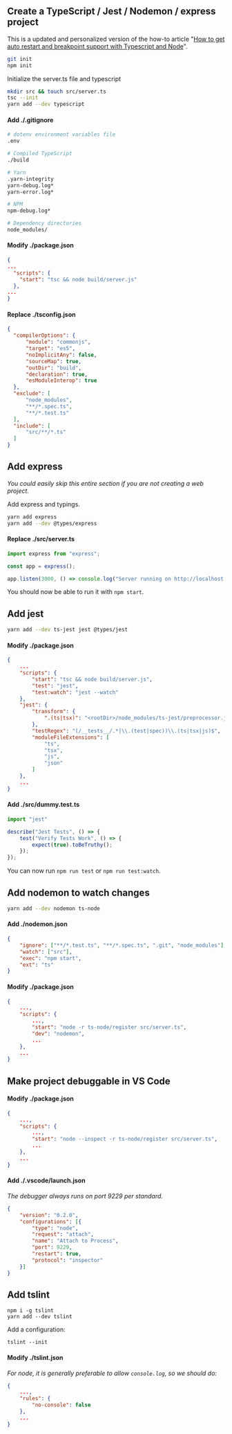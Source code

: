 ## Create a TypeScript / Jest / Nodemon / express project

This is a updated and personalized version of the how-to article "[How to get auto restart and breakpoint support with Typescript and Node](https://medium.com/aherforth/how-to-get-auto-restart-and-breakpoint-support-with-typescript-and-node-5af589dd8687)".

```bash
git init
npm init
```

Initialize the server.ts file and typescript

```bash
mkdir src && touch src/server.ts
tsc --init
yarn add --dev typescript
```

#### Add ./.gitignore

```bash
# dotenv environment variables file
.env

# Compiled TypeScript
./build

# Yarn
.yarn-integrity
yarn-debug.log*
yarn-error.log*

# NPM
npm-debug.log*

# Dependency directories
node_modules/
```

#### Modify ./package.json

```json
{
...
  "scripts": {
    "start": "tsc && node build/server.js"
  },
...
}
```

#### Replace ./tsconfig.json

```json
{
  "compilerOptions": {
      "module": "commonjs",
      "target": "es5",
      "noImplicitAny": false,
      "sourceMap": true,
      "outDir": "build",
      "declaration": true,
      "esModuleInterop": true
  },
  "exclude": [
      "node_modules",
      "**/*.spec.ts",
      "**/*.test.ts"
  ],
  "include": [
      "src/**/*.ts"
  ]
}
```

## Add express

_You could easily skip this entire section if you are not creating a web project._

Add express and typings.

```bash
yarn add express
yarn add --dev @types/express
```

#### Replace ./src/server.ts

```ts
import express from "express";

const app = express();

app.listen(3000, () => console.log("Server running on http://localhost:3000"));
```

You should now be able to run it with `npm start`.

## Add jest

```bash
yarn add --dev ts-jest jest @types/jest
```

#### Modify ./package.json

```json
{
	...
	"scripts": {
		"start": "tsc && node build/server.js",
		"test": "jest",
		"test:watch": "jest --watch"
	},
	"jest": {
		"transform": {
			".(ts|tsx)": "<rootDir>/node_modules/ts-jest/preprocessor.js"
		},
		"testRegex": "(/__tests__/.*|\\.(test|spec))\\.(ts|tsx|js)$",
		"moduleFileExtensions": [
			"ts",
			"tsx",
			"js",
			"json"
		]
	},
	...
}
```

#### Add ./src/dummy.test.ts

```ts
import "jest"

describe("Jest Tests", () => {
    test("Verify Tests Work", () => {
        expect(true).toBeTruthy();
    });
});
```

You can now run `npm run test` or `npm run test:watch`.

## Add nodemon to watch changes

```bash
yarn add --dev nodemon ts-node
```

#### Add ./nodemon.json

```json
{
    "ignore": ["**/*.test.ts", "**/*.spec.ts", ".git", "node_modules"],
    "watch": ["src"],
    "exec": "npm start",
    "ext": "ts"
}
```

#### Modify ./package.json

```json
{
	...,
	"scripts": {
		...,
		"start": "node -r ts-node/register src/server.ts",
		"dev": "nodemon",
		...
	},
	...
}
```

## Make project debuggable in VS Code

#### Modify ./package.json

```json
{
	...,
	"scripts": {
		...,
		"start": "node --inspect -r ts-node/register src/server.ts",
		...
	},
	...
}
```

#### Add ./.vscode/launch.json

_The debugger always runs on port 9229 per standard._

```json
{
    "version": "0.2.0",
    "configurations": [{
        "type": "node",
        "request": "attach",
        "name": "Attach to Process",
        "port": 9229,
        "restart": true,
        "protocol": "inspector"
    }]
}
```

## Add tslint

```
npm i -g tslint
yarn add --dev tslint
```

Add a configuration:

```
tslint --init
```

#### Modify ./tslint.json

_For node, it is generally preferable to allow `console.log`, so we should do:_

```json
{
    ...,
    "rules": {
        "no-console": false
    },
    ...
}
```

